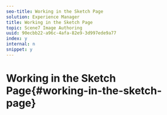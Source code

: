 ```yaml
---
seo-title: Working in the Sketch Page
solution: Experience Manager
title: Working in the Sketch Page
topic: Scene7 Image Authoring
uuid: 90ecbb22-a96c-4afa-82e9-3d997ede9a77
index: y
internal: n
snippet: y
---
```


# Working in the Sketch Page{#working-in-the-sketch-page}

